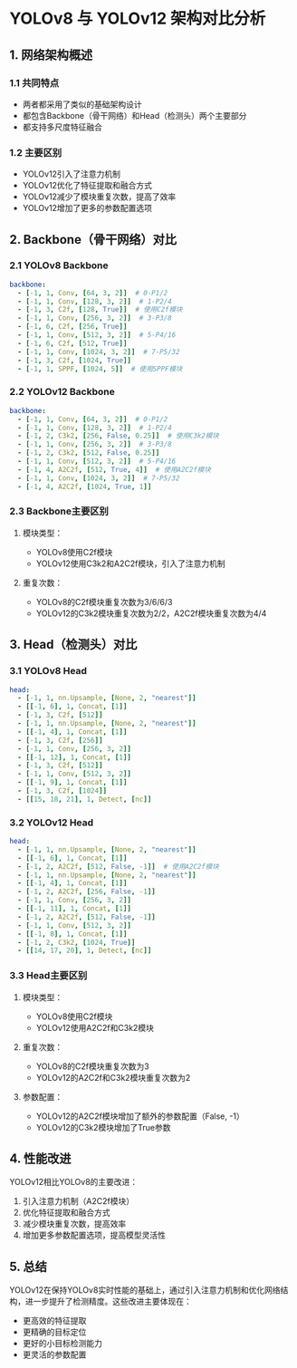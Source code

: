 # YOLOv8 与 YOLOv12 架构对比分析

## 1. 网络架构概述

### 1.1 共同特点
- 两者都采用了类似的基础架构设计
- 都包含Backbone（骨干网络）和Head（检测头）两个主要部分
- 都支持多尺度特征融合

### 1.2 主要区别
- YOLOv12引入了注意力机制
- YOLOv12优化了特征提取和融合方式
- YOLOv12减少了模块重复次数，提高了效率
- YOLOv12增加了更多的参数配置选项

## 2. Backbone（骨干网络）对比

### 2.1 YOLOv8 Backbone
```yaml
backbone:
  - [-1, 1, Conv, [64, 3, 2]]  # 0-P1/2
  - [-1, 1, Conv, [128, 3, 2]]  # 1-P2/4
  - [-1, 3, C2f, [128, True]]  # 使用C2f模块
  - [-1, 1, Conv, [256, 3, 2]]  # 3-P3/8
  - [-1, 6, C2f, [256, True]]
  - [-1, 1, Conv, [512, 3, 2]]  # 5-P4/16
  - [-1, 6, C2f, [512, True]]
  - [-1, 1, Conv, [1024, 3, 2]]  # 7-P5/32
  - [-1, 3, C2f, [1024, True]]
  - [-1, 1, SPPF, [1024, 5]]  # 使用SPPF模块
```

### 2.2 YOLOv12 Backbone
```yaml
backbone:
  - [-1, 1, Conv, [64, 3, 2]]  # 0-P1/2
  - [-1, 1, Conv, [128, 3, 2]]  # 1-P2/4
  - [-1, 2, C3k2, [256, False, 0.25]]  # 使用C3k2模块
  - [-1, 1, Conv, [256, 3, 2]]  # 3-P3/8
  - [-1, 2, C3k2, [512, False, 0.25]]
  - [-1, 1, Conv, [512, 3, 2]]  # 5-P4/16
  - [-1, 4, A2C2f, [512, True, 4]]  # 使用A2C2f模块
  - [-1, 1, Conv, [1024, 3, 2]]  # 7-P5/32
  - [-1, 4, A2C2f, [1024, True, 1]]
```

### 2.3 Backbone主要区别
1. 模块类型：
   - YOLOv8使用C2f模块
   - YOLOv12使用C3k2和A2C2f模块，引入了注意力机制

2. 重复次数：
   - YOLOv8的C2f模块重复次数为3/6/6/3
   - YOLOv12的C3k2模块重复次数为2/2，A2C2f模块重复次数为4/4

## 3. Head（检测头）对比

### 3.1 YOLOv8 Head
```yaml
head:
  - [-1, 1, nn.Upsample, [None, 2, "nearest"]]
  - [[-1, 6], 1, Concat, [1]]
  - [-1, 3, C2f, [512]]
  - [-1, 1, nn.Upsample, [None, 2, "nearest"]]
  - [[-1, 4], 1, Concat, [1]]
  - [-1, 3, C2f, [256]]
  - [-1, 1, Conv, [256, 3, 2]]
  - [[-1, 12], 1, Concat, [1]]
  - [-1, 3, C2f, [512]]
  - [-1, 1, Conv, [512, 3, 2]]
  - [[-1, 9], 1, Concat, [1]]
  - [-1, 3, C2f, [1024]]
  - [[15, 18, 21], 1, Detect, [nc]]
```

### 3.2 YOLOv12 Head
```yaml
head:
  - [-1, 1, nn.Upsample, [None, 2, "nearest"]]
  - [[-1, 6], 1, Concat, [1]]
  - [-1, 2, A2C2f, [512, False, -1]]  # 使用A2C2f模块
  - [-1, 1, nn.Upsample, [None, 2, "nearest"]]
  - [[-1, 4], 1, Concat, [1]]
  - [-1, 2, A2C2f, [256, False, -1]]
  - [-1, 1, Conv, [256, 3, 2]]
  - [[-1, 11], 1, Concat, [1]]
  - [-1, 2, A2C2f, [512, False, -1]]
  - [-1, 1, Conv, [512, 3, 2]]
  - [[-1, 8], 1, Concat, [1]]
  - [-1, 2, C3k2, [1024, True]]
  - [[14, 17, 20], 1, Detect, [nc]]
```

### 3.3 Head主要区别
1. 模块类型：
   - YOLOv8使用C2f模块
   - YOLOv12使用A2C2f和C3k2模块

2. 重复次数：
   - YOLOv8的C2f模块重复次数为3
   - YOLOv12的A2C2f和C3k2模块重复次数为2

3. 参数配置：
   - YOLOv12的A2C2f模块增加了额外的参数配置（False, -1）
   - YOLOv12的C3k2模块增加了True参数

## 4. 性能改进

YOLOv12相比YOLOv8的主要改进：
1. 引入注意力机制（A2C2f模块）
2. 优化特征提取和融合方式
3. 减少模块重复次数，提高效率
4. 增加更多参数配置选项，提高模型灵活性

## 5. 总结

YOLOv12在保持YOLOv8实时性能的基础上，通过引入注意力机制和优化网络结构，进一步提升了检测精度。这些改进主要体现在：
- 更高效的特征提取
- 更精确的目标定位
- 更好的小目标检测能力
- 更灵活的参数配置 